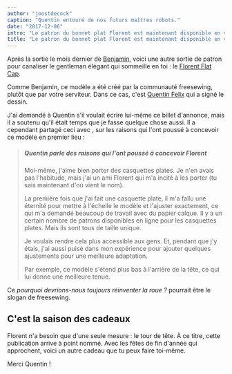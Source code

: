 ```yaml
---
author: "joostdecock"
caption: "Quentin entouré de nos futurs maîtres robots."
date: "2017-12-06"
intro: "Le patron du bonnet plat Florent est maintenant disponible en version bêta. C'est un autre cadeau trié."
title: "Le patron du bonnet plat Florent est maintenant disponible en version bêta. C'est un autre cadeau trié."
---
```


Après la sortie le mois dernier de [Benjamin](/patterns/benjamin), voici une autre sortie de patron pour canaliser le gentleman élégant qui sommeille en toi : le [Florent Flat Cap](/patterns/florent).

Comme Benjamin, ce modèle a été créé par la communauté freesewing, plutôt que par votre serviteur. Dans ce cas, c'est [Quentin Felix](/users/ptzcb) qui a signé le dessin.

J'ai demandé à Quentin s'il voulait écrire lui-même ce billet d'annonce, mais il a soutenu qu'il était temps que je fasse quelque chose aussi. Il a cependant partagé ceci avec , sur les raisons qui l'ont poussé à concevoir ce modèle en premier lieu :

> ##### Quentin parle des raisons qui l'ont poussé à concevoir Florent
> 
> Moi-même, j'aime bien porter des casquettes plates. Je n'en avais pas l'habitude, mais j'ai un ami Florent qui m'a incité à les porter (tu sais maintenant d'où vient le nom).
> 
> La première fois que j'ai fait une casquette plate, il m'a fallu une éternité pour mettre à l'échelle le modèle et l'ajuster exactement, ce qui m'a demandé beaucoup de travail avec du papier calque. Il y a un certain nombre de patrons disponibles en ligne pour les casquettes plates. Mais ils sont tous de taille unique. 
> 
> Je voulais rendre cela plus accessible aux gens. Et, pendant que j'y étais, j'ai aussi puisé dans mon expérience pour ajouter quelques ajustements pour une meilleure adaptation. 
> 
> Par exemple, ce modèle s'étend plus bas à l'arrière de la tête, ce qui lui donne une meilleure tenue.

Ce *pourquoi devrions-nous toujours réinventer la roue ?* pourrait être le slogan de freesewing.

## C'est la saison des cadeaux

Florent n'a besoin que d'une seule mesure : le tour de tête. À ce titre, cette publication arrive à point nommé. Avec les fêtes de fin d'année qui approchent, voici un autre cadeau que tu peux faire toi-même.

Merci Quentin !

